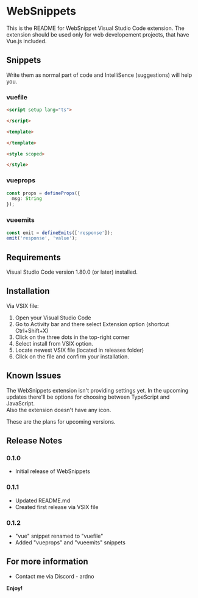 # WebSnippets

This is the README for WebSnippet Visual Studio Code extension. The extension should be used only for web developement projects, that have Vue.js included.

## Snippets

Write them as normal part of code and IntelliSence (suggestions) will help you.

### vuefile
```html
<script setup lang="ts">

</script>

<template>

</template>

<style scoped>

</style>
```

### vueprops
```typescript
const props = defineProps({
  msg: String
});
```

### vueemits
```typescript
const emit = defineEmits(['response']);
emit('response', 'value');
```

## Requirements

Visual Studio Code version 1.80.0 (or later) installed.

## Installation

Via VSIX file:

1. Open your Visual Studio Code
2. Go to Activity bar and there select Extension option (shortcut Ctrl+Shift+X)
3. Click on the three dots in the top-right corner
4. Select install from VSIX option.
5. Locate newest VSIX file (located in releases folder)
6. Click on the file and confirm your installation.

## Known Issues

The WebSnippets extension isn't providing settings yet. In the upcoming updates there'll be options for choosing between TypeScript and JavaScript.\
Also the extension doesn't have any icon.

These are the plans for upcoming versions.

## Release Notes

### 0.1.0

* Initial release of WebSnippets

### 0.1.1

* Updated README.md
* Created first release via VSIX file

### 0.1.2

* "vue" snippet renamed to "vuefile"
* Added "vueprops" and "vueemits" snippets

## For more information

* Contact me via Discord - ardno

**Enjoy!**